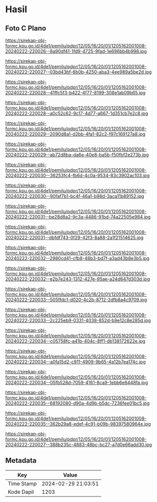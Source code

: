 # Hasil

## Foto C Plano

https://sirekap-obj-formc.kpu.go.id/4de1/pemilu/pdpr/12/05/16/20/01/1205162001008-20240222-220026--8a90df41-1fd9-4725-9fad-1e696bb4b998.jpg

https://sirekap-obj-formc.kpu.go.id/4de1/pemilu/pdpr/12/05/16/20/01/1205162001008-20240222-220027--03bd43bf-6b0b-4250-aba3-4ee989a5be2d.jpg

https://sirekap-obj-formc.kpu.go.id/4de1/pemilu/pdpr/12/05/16/20/01/1205162001008-20240222-220028--41ffc5f3-b422-4f77-8199-308e1ab09b65.jpg

https://sirekap-obj-formc.kpu.go.id/4de1/pemilu/pdpr/12/05/16/20/01/1205162001008-20240222-220028--a0c52c62-9c17-4d77-a667-1d351cb7e2c8.jpg

https://sirekap-obj-formc.kpu.go.id/4de1/pemilu/pdpr/12/05/16/20/01/1205162001008-20240222-220029--2090d8a1-d2bb-4fa1-82c2-f97c169127a8.jpg

https://sirekap-obj-formc.kpu.go.id/4de1/pemilu/pdpr/12/05/16/20/01/1205162001008-20240222-220029--ab72d8ba-da6e-40e8-ba5b-f50fbf2e273b.jpg

https://sirekap-obj-formc.kpu.go.id/4de1/pemilu/pdpr/12/05/16/20/01/1205162001008-20240222-220030--36253fc4-fb6d-4c0a-9534-83c3902ac103.jpg

https://sirekap-obj-formc.kpu.go.id/4de1/pemilu/pdpr/12/05/16/20/01/1205162001008-20240222-220030--90faf7b1-bc4f-46a1-b98d-3aca11b89152.jpg

https://sirekap-obj-formc.kpu.go.id/4de1/pemilu/pdpr/12/05/16/20/01/1205162001008-20240222-220031--be28d8a2-9c3a-4486-91bd-74a22505e984.jpg

https://sirekap-obj-formc.kpu.go.id/4de1/pemilu/pdpr/12/05/16/20/01/1205162001008-20240222-220031--dbfdf743-0f29-42f3-8a88-2a1f21514625.jpg

https://sirekap-obj-formc.kpu.go.id/4de1/pemilu/pdpr/12/05/16/20/01/1205162001008-20240222-220032--2980cd41-cfb8-48b3-bd7f-a3ad43b8e3b5.jpg

https://sirekap-obj-formc.kpu.go.id/4de1/pemilu/pdpr/12/05/16/20/01/1205162001008-20240222-220032--e2b7e243-1312-427e-95ae-a24d647d303d.jpg

https://sirekap-obj-formc.kpu.go.id/4de1/pemilu/pdpr/12/05/16/20/01/1205162001008-20240222-220033--505ffdc1-d020-4c2b-8712-2dfb8a4c9709.jpg

https://sirekap-obj-formc.kpu.go.id/4de1/pemilu/pdpr/12/05/16/20/01/1205162001008-20240222-220033--2c225eb9-0331-4038-852d-b9e12c8e285d.jpg

https://sirekap-obj-formc.kpu.go.id/4de1/pemilu/pdpr/12/05/16/20/01/1205162001008-20240222-220034--c05758fc-a41b-404c-8ff1-db138172622e.jpg

https://sirekap-obj-formc.kpu.go.id/4de1/pemilu/pdpr/12/05/16/20/01/1205162001008-20240222-220034--a0fa15d2-c911-4909-9b65-4a12b7ea174c.jpg

https://sirekap-obj-formc.kpu.go.id/4de1/pemilu/pdpr/12/05/16/20/01/1205162001008-20240222-220034--05fb528d-7059-4161-8ca9-1ebb6e6448fa.jpg

https://sirekap-obj-formc.kpu.go.id/4de1/pemilu/pdpr/12/05/16/20/01/1205162001008-20240222-220035--68192080-d90a-4d9b-b5dc-7236fee01bc5.jpg

https://sirekap-obj-formc.kpu.go.id/4de1/pemilu/pdpr/12/05/16/20/01/1205162001008-20240222-220035--362b29a8-edef-4c91-b09b-98397580964e.jpg

https://sirekap-obj-formc.kpu.go.id/4de1/pemilu/pdpr/12/05/16/20/01/1205162001008-20240222-220027--388b235c-4883-48bc-bc27-a7d0e66add30.jpg


## Metadata

| Key        | Value               |
| ---------- | ------------------- |
| Time Stamp | 2024-02-29 21:03:51 |
| Kode Dapil | 1203                |



